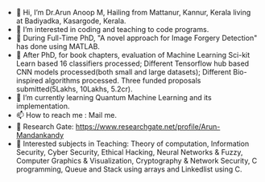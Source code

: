 - 👋 Hi, I’m Dr.Arun Anoop M, Hailing from Mattanur, Kannur, Kerala living at Badiyadka, Kasargode, Kerala.
- 👀 I’m interested in coding and teaching to code programs.
- 💞️ During Full-Time PhD, "A novel approach for Image Forgery Detection" has done using MATLAB.
- 💞️ After PhD, for book chapters, evaluation of Machine Learning Sci-kit Learn based 16 classifiers processed; Different Tensorflow hub based CNN models processed(both small and large datasets); Different Bio-inspired algorithms processed. Three funded proposals submitted(5Lakhs, 10Lakhs, 5.2cr).
- 🌱 I’m currently learning Quantum Machine Learning and its implementation.
- 📫 How to reach me : Mail me.
- 🌱 Research Gate: https://www.researchgate.net/profile/Arun-Mandankandy
- 🌱 Interested subjects in Teaching: Theory of computation, Information Security, Cyber Security, Ethical Hacking, Neural Networks & Fuzzy, Computer Graphics & Visualization, Cryptography & Network Security, C programming, Queue and Stack using arrays and Linkedlist using C.

<!---
drarunanoopm/drarunanoopm is a ✨ special ✨ repository because its `README.md` (this file) appears on your GitHub profile.
You can click the Preview link to take a look at your changes.
--->
